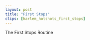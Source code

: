 ```yaml
---
layout: post
title: "First Stops"
clips: [harlem_hotshots_first_stops]
---
```


The First Stops Routine